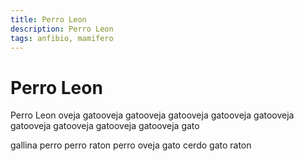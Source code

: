 ```yaml
---
title: Perro Leon
description: Perro Leon
tags: anfibio, mamifero
---
```


# Perro Leon

Perro Leon oveja gatooveja gatooveja gatooveja gatooveja gatooveja gatooveja gatooveja gatooveja gatooveja gato

gallina perro perro raton perro oveja gato cerdo gato raton